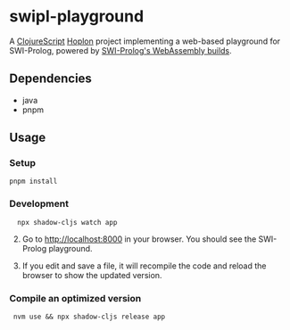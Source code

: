 # swipl-playground

A [ClojureScript](https://clojurescript.org/) [Hoplon](https://hoplon.io/)
project implementing a web-based playground for SWI-Prolog, powered by
[SWI-Prolog's WebAssembly builds](https://github.com/SWI-Prolog/npm-swipl-wasm).

## Dependencies

- java
- pnpm

## Usage
### Setup
```shell
pnpm install
```

### Development
```shell
  npx shadow-cljs watch app
```

2. Go to <http://localhost:8000> in your browser. You should see the SWI-Prolog
   playground.

3. If you edit and save a file, it will recompile the code and reload the
   browser to show the updated version.

### Compile an optimized version

```shell
 nvm use && npx shadow-cljs release app
```